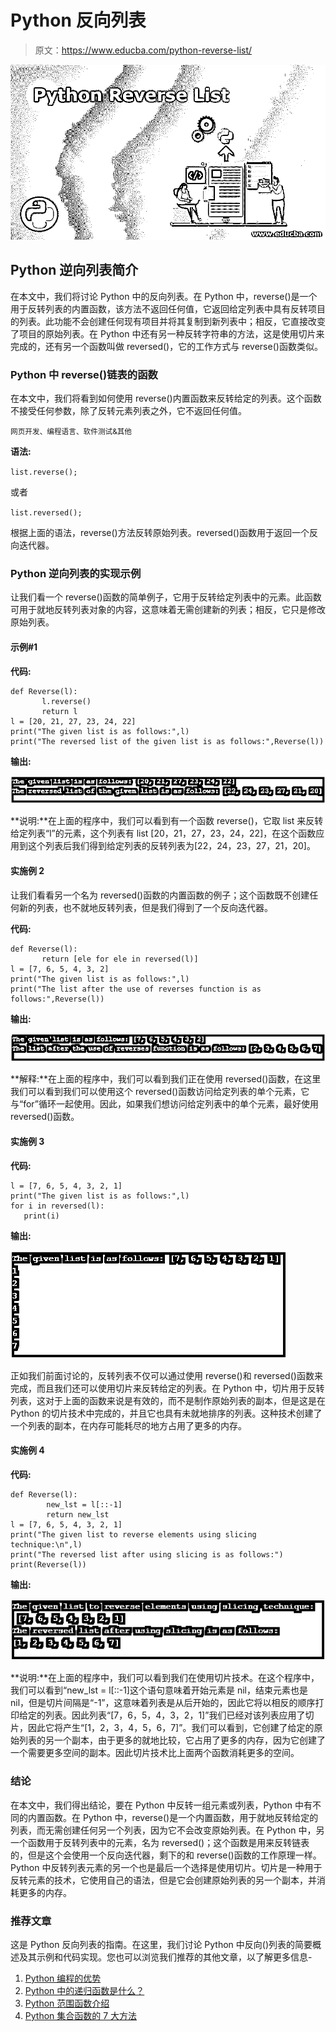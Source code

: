 # Python 反向列表

> 原文：<https://www.educba.com/python-reverse-list/>

![Python Reverse List](img/1dc0445c7d84c859fd00892b185050ad.png)



## Python 逆向列表简介

在本文中，我们将讨论 Python 中的反向列表。在 Python 中，reverse()是一个用于反转列表的内置函数，该方法不返回任何值，它返回给定列表中具有反转项目的列表。此功能不会创建任何现有项目并将其复制到新列表中；相反，它直接改变了项目的原始列表。在 Python 中还有另一种反转字符串的方法，这是使用切片来完成的，还有另一个函数叫做 reversed()，它的工作方式与 reverse()函数类似。

### Python 中 reverse()链表的函数

在本文中，我们将看到如何使用 reverse()内置函数来反转给定的列表。这个函数不接受任何参数，除了反转元素列表之外，它不返回任何值。

<small>网页开发、编程语言、软件测试&其他</small>

**语法:**

`list.reverse();`

或者

`list.reversed();`

根据上面的语法，reverse()方法反转原始列表。reversed()函数用于返回一个反向迭代器。

### Python 逆向列表的实现示例

让我们看一个 reverse()函数的简单例子，它用于反转给定列表中的元素。此函数可用于就地反转列表对象的内容，这意味着无需创建新的列表；相反，它只是修改原始列表。

#### 示例#1

**代码:**

```
def Reverse(l):
       l.reverse()
       return l
l = [20, 21, 27, 23, 24, 22]
print("The given list is as follows:",l)
print("The reversed list of the given list is as follows:",Reverse(l)) 
```

**输出:**

![Python Reverse List Example 1Python Reverse List Example 1](img/4ca7c8c9fd57bd4ca5697a5080d8398d.png)



**说明:**在上面的程序中，我们可以看到有一个函数 reverse()，它取 list 来反转给定列表“l”的元素，这个列表有 list [20，21，27，23，24，22]，在这个函数应用到这个列表后我们得到给定列表的反转列表为[22，24，23，27，21，20]。

#### 实施例 2

让我们看看另一个名为 reversed()函数的内置函数的例子；这个函数既不创建任何新的列表，也不就地反转列表，但是我们得到了一个反向迭代器。

**代码:**

```
def Reverse(l):
       return [ele for ele in reversed(l)]
l = [7, 6, 5, 4, 3, 2]
print("The given list is as follows:",l)
print("The list after the use of reverses function is as follows:",Reverse(l)) 
```

**输出:**

![Python Reverse List Example 2](img/1063468dcc54d9d1913d0b670bdd1720.png)



**解释:**在上面的程序中，我们可以看到我们正在使用 reversed()函数，在这里我们可以看到我们可以使用这个 reversed()函数访问给定列表的单个元素，它与“for”循环一起使用。因此，如果我们想访问给定列表中的单个元素，最好使用 reversed()函数。

#### 实施例 3

**代码:**

```
l = [7, 6, 5, 4, 3, 2, 1]
print("The given list is as follows:",l)
for i in reversed(l):
   print(i) 
```

**输出:**

![reversed() function Example 3](img/c9706355edfb8d6e9e7ff18a48bb7c60.png)



正如我们前面讨论的，反转列表不仅可以通过使用 reverse()和 reversed()函数来完成，而且我们还可以使用切片来反转给定的列表。在 Python 中，切片用于反转列表，这对于上面的函数来说是有效的，而不是制作原始列表的副本，但是这是在 Python 的切片技术中完成的，并且它也具有未就地排序的列表。这种技术创建了一个列表的副本，在内存可能耗尽的地方占用了更多的内存。

#### 实施例 4

**代码:**

```
def Reverse(l):
        new_lst = l[::-1]
        return new_lst
l = [7, 6, 5, 4, 3, 2, 1]
print("The given list to reverse elements using slicing technique:\n",l)
print("The reversed list after using slicing is as follows:")
print(Reverse(l)) 
```

**输出:**

![Slicing Technique Example 4](img/d8d95f021135a57cf263324a345de3a8.png)



**说明:**在上面的程序中，我们可以看到我们在使用切片技术。在这个程序中，我们可以看到“new_lst = l[::-1]这个语句意味着开始元素是 nil，结束元素也是 nil，但是切片间隔是“-1”，这意味着列表是从后开始的，因此它将以相反的顺序打印给定的列表。因此列表“[7，6，5，4，3，2，1]”我们已经对该列表应用了切片，因此它将产生“[1，2，3，4，5，6，7]”。我们可以看到，它创建了给定的原始列表的另一个副本，由于更多的就地比较，它占用了更多的内存，因为它创建了一个需要更多空间的副本。因此切片技术比上面两个函数消耗更多的空间。

### 结论

在本文中，我们得出结论，要在 Python 中反转一组元素或列表，Python 中有不同的内置函数。在 Python 中，reverse()是一个内置函数，用于就地反转给定的列表，而无需创建任何另一个列表，因为它不会改变原始列表。在 Python 中，另一个函数用于反转列表中的元素，名为 reversed()；这个函数是用来反转链表的，但是这个会使用一个反向迭代器，剩下的和 reverse()函数的工作原理一样。Python 中反转列表元素的另一个也是最后一个选择是使用切片。切片是一种用于反转元素的技术，它使用自己的语法，但是它会创建原始列表的另一个副本，并消耗更多的内存。

### 推荐文章

这是 Python 反向列表的指南。在这里，我们讨论 Python 中反向()列表的简要概述及其示例和代码实现。您也可以浏览我们推荐的其他文章，以了解更多信息-

1.  [Python 编程的优势](https://www.educba.com/advantages-of-python/)
2.  [Python 中的递归函数是什么？](https://www.educba.com/recursive-function-in-python/)
3.  [Python 范围函数介绍](https://www.educba.com/python-range-function/)
4.  [Python 集合函数的 7 大方法](https://www.educba.com/python-set-function/)






